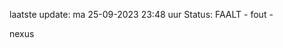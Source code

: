 laatste update: 
ma 25-09-2023 23:48   uur 
Status: FAALT - fout - 
<div class="service R">nexus</div>